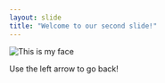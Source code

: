 ```yaml
---
layout: slide
title: "Welcome to our second slide!"
---
```

![This is my face](https://www.adrianofarina.it/sapa.jpg)

Use the left arrow to go back!

